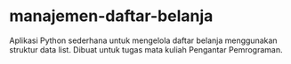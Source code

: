 # manajemen-daftar-belanja
Aplikasi Python sederhana untuk mengelola daftar belanja menggunakan struktur data list. Dibuat untuk tugas mata kuliah Pengantar Pemrograman.
